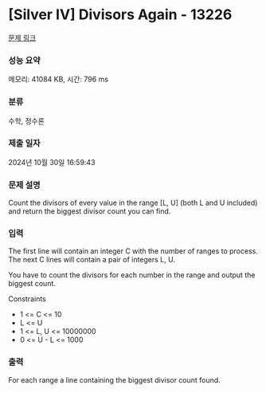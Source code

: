 # [Silver IV] Divisors Again - 13226 

[문제 링크](https://www.acmicpc.net/problem/13226) 

### 성능 요약

메모리: 41084 KB, 시간: 796 ms

### 분류

수학, 정수론

### 제출 일자

2024년 10월 30일 16:59:43

### 문제 설명

<p>Count the divisors of every value in the range [L, U] (both L and U included) and return the biggest divisor count you can find.</p>

### 입력 

 <p>The first line will contain an integer C with the number of ranges to process. The next C lines will contain a pair of integers L, U.</p>

<p>You have to count the divisors for each number in the range and output the biggest count.</p>

<p>Constraints</p>

<ul>
	<li>1 <= C <= 10</li>
	<li>L <= U</li>
	<li>1 <= L, U <= 10000000</li>
	<li>0 <= U - L <= 1000<br>
	 </li>
</ul>

### 출력 

 <p>For each range a line containing the biggest divisor count found.</p>

